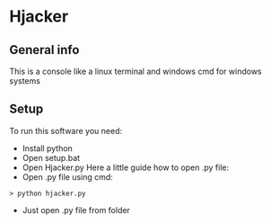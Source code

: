 # Hjacker

## General info
This is a console like a linux terminal and windows cmd for windows systems
	
## Setup
To run this software you need:

* Install python
* Open setup.bat
* Open Hjacker.py
Here a little guide how to open .py file:
* Open .py file using cmd:
```
> python hjacker.py
```
* Just open .py file from folder
